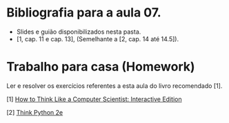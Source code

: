 # Bibliografia para a aula 07.

* Slides e guião disponibilizados nesta pasta.
* [1, cap. 11 e cap. 13],
(Semelhante a [2, cap. 14 até 14.5]).

# Trabalho para casa (Homework)

Ler e resolver os exercícios referentes a esta aula do livro recomendado [1].

[1] [How to Think Like a Computer Scientist: Interactive Edition](https://runestone.academy/runestone/static/thinkcspy/index.html)

[2] [Think Python 2e](http://greenteapress.com/wp/think-python-2e/)
